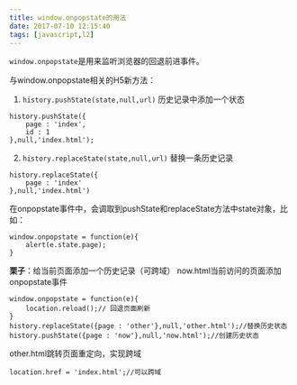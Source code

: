 ```yaml
---
title: window.onpopstate的用法
date: 2017-07-10 12:15:40
tags: [javascript,l2]
---
```

`window.onpopstate`是用来监听浏览器的回退前进事件。

与window.onpopstate相关的H5新方法：
1. `history.pushState(state,null,url)` 历史记录中添加一个状态
```example
history.pushState({
	page : 'index',
	id : 1
},null,'index.html');
```
2. `history.replaceState(state,null,url)` 替换一条历史记录
```
history.replaceState({
	page : 'index'
},null,'index.html')
```
在onpopstate事件中，会调取到pushState和replaceState方法中state对象，比如：
```
window.onpopstate = function(e){
	alert(e.state.page);
}
```

**栗子**：给当前页面添加一个历史记录（可跨域）
now.html当前访问的页面添加onpopstate事件
```
window.onpopstate = function(e){
	location.reload();// 回退页面刷新
}
history.replaceState({page : 'other'},null,'other.html');//替换历史状态
history.pushState({page : 'now'},null,'now.html');//创建历史状态
```

other.html跳转页面重定向，实现跨域
```
location.href = 'index.html';//可以跨域
```
